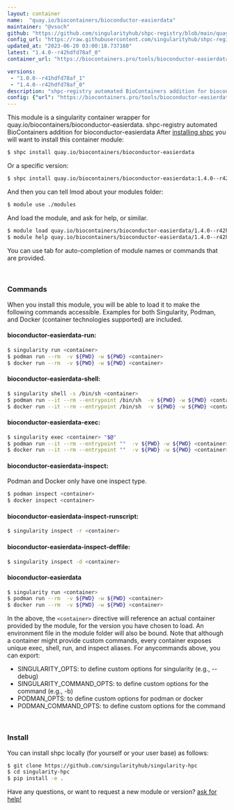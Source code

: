 ```yaml
---
layout: container
name:  "quay.io/biocontainers/bioconductor-easierdata"
maintainer: "@vsoch"
github: "https://github.com/singularityhub/shpc-registry/blob/main/quay.io/biocontainers/bioconductor-easierdata/container.yaml"
config_url: "https://raw.githubusercontent.com/singularityhub/shpc-registry/main/quay.io/biocontainers/bioconductor-easierdata/container.yaml"
updated_at: "2023-06-20 03:00:18.737160"
latest: "1.4.0--r42hdfd78af_0"
container_url: "https://biocontainers.pro/tools/bioconductor-easierdata"

versions:
 - "1.0.0--r41hdfd78af_1"
 - "1.4.0--r42hdfd78af_0"
description: "shpc-registry automated BioContainers addition for bioconductor-easierdata"
config: {"url": "https://biocontainers.pro/tools/bioconductor-easierdata", "maintainer": "@vsoch", "description": "shpc-registry automated BioContainers addition for bioconductor-easierdata", "latest": {"1.4.0--r42hdfd78af_0": "sha256:7ea4fc7e52f55426654c1519ecc488bba2c4564510c9a85bb0f97037be804b75"}, "tags": {"1.0.0--r41hdfd78af_1": "sha256:a6f5c0f095c7b2e1672b72be58abc57867d705333a20e5467c6b68c9daad1d20", "1.4.0--r42hdfd78af_0": "sha256:7ea4fc7e52f55426654c1519ecc488bba2c4564510c9a85bb0f97037be804b75"}, "docker": "quay.io/biocontainers/bioconductor-easierdata"}
---
```


This module is a singularity container wrapper for quay.io/biocontainers/bioconductor-easierdata.
shpc-registry automated BioContainers addition for bioconductor-easierdata
After [installing shpc](#install) you will want to install this container module:


```bash
$ shpc install quay.io/biocontainers/bioconductor-easierdata
```

Or a specific version:

```bash
$ shpc install quay.io/biocontainers/bioconductor-easierdata:1.4.0--r42hdfd78af_0
```

And then you can tell lmod about your modules folder:

```bash
$ module use ./modules
```

And load the module, and ask for help, or similar.

```bash
$ module load quay.io/biocontainers/bioconductor-easierdata/1.4.0--r42hdfd78af_0
$ module help quay.io/biocontainers/bioconductor-easierdata/1.4.0--r42hdfd78af_0
```

You can use tab for auto-completion of module names or commands that are provided.

<br>

### Commands

When you install this module, you will be able to load it to make the following commands accessible.
Examples for both Singularity, Podman, and Docker (container technologies supported) are included.

#### bioconductor-easierdata-run:

```bash
$ singularity run <container>
$ podman run --rm  -v ${PWD} -w ${PWD} <container>
$ docker run --rm  -v ${PWD} -w ${PWD} <container>
```

#### bioconductor-easierdata-shell:

```bash
$ singularity shell -s /bin/sh <container>
$ podman run --it --rm --entrypoint /bin/sh  -v ${PWD} -w ${PWD} <container>
$ docker run --it --rm --entrypoint /bin/sh  -v ${PWD} -w ${PWD} <container>
```

#### bioconductor-easierdata-exec:

```bash
$ singularity exec <container> "$@"
$ podman run --it --rm --entrypoint ""  -v ${PWD} -w ${PWD} <container> "$@"
$ docker run --it --rm --entrypoint ""  -v ${PWD} -w ${PWD} <container> "$@"
```

#### bioconductor-easierdata-inspect:

Podman and Docker only have one inspect type.

```bash
$ podman inspect <container>
$ docker inspect <container>
```

#### bioconductor-easierdata-inspect-runscript:

```bash
$ singularity inspect -r <container>
```

#### bioconductor-easierdata-inspect-deffile:

```bash
$ singularity inspect -d <container>
```



#### bioconductor-easierdata

```bash
$ singularity run <container>
$ podman run --rm  -v ${PWD} -w ${PWD} <container>
$ docker run --rm  -v ${PWD} -w ${PWD} <container>
```


In the above, the `<container>` directive will reference an actual container provided
by the module, for the version you have chosen to load. An environment file in the
module folder will also be bound. Note that although a container
might provide custom commands, every container exposes unique exec, shell, run, and
inspect aliases. For anycommands above, you can export:

 - SINGULARITY_OPTS: to define custom options for singularity (e.g., --debug)
 - SINGULARITY_COMMAND_OPTS: to define custom options for the command (e.g., -b)
 - PODMAN_OPTS: to define custom options for podman or docker
 - PODMAN_COMMAND_OPTS: to define custom options for the command

<br>

### Install

You can install shpc locally (for yourself or your user base) as follows:

```bash
$ git clone https://github.com/singularityhub/singularity-hpc
$ cd singularity-hpc
$ pip install -e .
```

Have any questions, or want to request a new module or version? [ask for help!](https://github.com/singularityhub/singularity-hpc/issues)